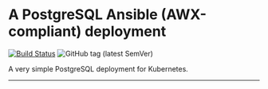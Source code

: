 # A PostgreSQL Ansible (AWX-compliant) deployment

[![Build Status](https://travis-ci.com/InformaticsMatters/postgresql-ansible.svg?branch=master)](https://travis-ci.com/InformaticsMatters/postgresql-ansible)
![GitHub tag (latest SemVer)](https://img.shields.io/github/v/tag/informaticsmatters/postgresql-ansible)

A very simple PostgreSQL deployment for Kubernetes.

---
